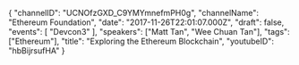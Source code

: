 {
    "channelID": "UCNOfzGXD_C9YMYmnefmPH0g",
    "channelName": "Ethereum Foundation",
    "date": "2017-11-26T22:01:07.000Z",
    "draft": false,
    "events": [
        "Devcon3"
    ],
    "speakers": ["Matt Tan", "Wee Chuan Tan"],
    "tags": ["Ethereum"],
    "title": "Exploring the Ethereum Blockchain",
    "youtubeID": "hbBijrsufHA"
}
